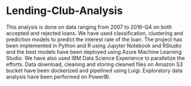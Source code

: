 # Lending-Club-Analysis
This analysis is done on data ranging from 2007 to 2016-Q4 on both accepted and rejected loans. We have used classification, clustering and prediction models to predict the interest rate of the loan. The project has been implemented in Python and R using Jupyter Notebook and RStudio and the best models have been deployed using Azure Machine Learning Studio. We have also used IBM Data Science Experience to parallelize the efforts. Data download, cleaning and storing cleaned files on Amazon S3 bucket have been dockerized and pipelined using Luigi. Exploratory data analysis have been performed on PowerBI.
